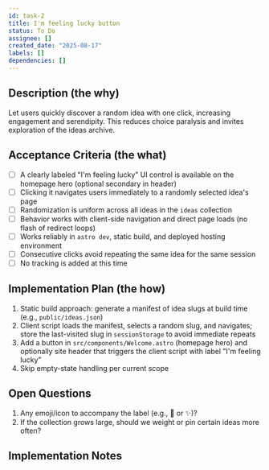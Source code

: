 ```yaml
---
id: task-2
title: I'm feeling lucky button
status: To Do
assignee: []
created_date: "2025-08-17"
labels: []
dependencies: []
---
```


## Description (the why)

Let users quickly discover a random idea with one click, increasing engagement and serendipity. This reduces choice paralysis and invites exploration of the ideas archive.

## Acceptance Criteria (the what)

- [ ] A clearly labeled "I'm feeling lucky" UI control is available on the homepage hero (optional secondary in header)
- [ ] Clicking it navigates users immediately to a randomly selected idea's page
- [ ] Randomization is uniform across all ideas in the `ideas` collection
- [ ] Behavior works with client-side navigation and direct page loads (no flash of redirect loops)
- [ ] Works reliably in `astro dev`, static build, and deployed hosting environment
- [ ] Consecutive clicks avoid repeating the same idea for the same session
- [ ] No tracking is added at this time

## Implementation Plan (the how)

1. Static build approach: generate a manifest of idea slugs at build time (e.g., `public/ideas.json`)
2. Client script loads the manifest, selects a random slug, and navigates; store the last-visited slug in `sessionStorage` to avoid immediate repeats
3. Add a button in `src/components/Welcome.astro` (homepage hero) and optionally site header that triggers the client script with label "I'm feeling lucky"
4. Skip empty-state handling per current scope

## Open Questions

1. Any emoji/icon to accompany the label (e.g., 🎲 or ✨)?
2. If the collection grows large, should we weight or pin certain ideas more often?

## Implementation Notes
